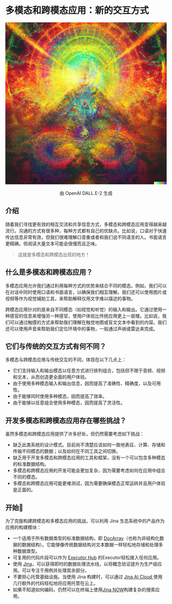 # 多模态和跨模态应用：新的交互方式

![](./img/example.png)

<center>由 OpenAI DALL.E-2 生成</center>

## 介绍

随着我们寻找更有效的相互交流和共享信息方式，多模态和跨模态应用变得越来越流行。沟通的方式有很多种，每种方式都有自己的优缺点。比如说，口语对于快速传达信息非常有效，但我们很难理解口音重或者和我们说不同语言的人。书面语言更精确，但阅读大量文本可能会很慢而且乏味。

> 这就是多模态和跨模态出现的地方！

## 什么是多模态和跨模态应用？

多模态应用允许我们通过利用每种方式的优势来结合不同的模态。例如，我们可以在对话中同时使用口语和书面语言，以确保我们相互理解。我们还可以使用图片或视频等作为视觉辅助工具，来帮助解释仅用文字难以描述的事物。

跨模态应用针对的是来自不同模态（如视觉和听觉）的输入和输出。它通过使用一种感官的信息来增强另一种感官，使用户体验比传统应用更上一层楼。比如说，我们可以通过触摸的方式来帮助我们理解在触觉地图或盲文文本中看到的内容。我们还可以使用声音来帮助我们定位环境中的事物，一般通过声纳或雷达来完成。

## 它们与传统的交互方式有何不同？

多模态与跨模态应用与传统交互的不同，体现在以下几点上：

- 它们支持输入和输出模态以任意方式进行排列组合，包括但不限于音频、视频和文本，从而创造更全面的用户体验。
- 由于使用多种模态输入和输出信息，因而提高了准确性、精确度，以及可用性。
- 由于能够同时使用多种模态，因而提高了效率。
- 由于能够以任意组合使用多种模态，因而提高了灵活性。

## 开发多模态和跨模态应用存在哪些挑战？

虽然多模态和跨模态应用提供了许多好处，但仍然需要考虑如下挑战：

- 缺乏此类系统的设计模式。目前尚不清楚应该如何一致地表征、计算、存储和传输不同模态的数据；以及如何在不同工具之间切换。
- 缺乏用于开发多模态和跨模态应用的工具和框架，没有一个可以包含多种模态的标准数据结构。
- 多模态和跨模态应用的开发可能会更加复杂，因为需要考虑如何在应用中组合不同的模态。
- 多模态和跨模态应用可能更难测试，因为需要确保模态正常运转并且用户体验是正面的。

## 开始🚀

为了克服构建跨模态和多模态应用的挑战，可以利用 Jina 生态系统中的产品作为应用的构建模块：

- 一个适用于所有数据类型的标准数据结构，即 [DocArray](https://docarray.jina.ai/?utm_campaign=vced&utm_source=github&utm_medium=datawhalel)（也称为非结构化数据的数据结构）。它能够像传统数据结构对文本数据一样轻松地存储和处理多种数据类型。
- 可复用的代码片段可以作为 [Executor Hub](https://cloud.jina.ai/executors?utm_campaign=vced&utm_source=github&utm_medium=datawhale) 的Executor轻松接入任何应用。
- 使用 [Jina](https://github.com/jina-ai/jina?utm_campaign=vced&utm_source=github&utm_medium=datawhale)，可以获得即时的数据处理流水线，以将概念验证提升为生产级应用。可以专注于用例并处理其余部分。
- 不要担心托管基础设施。当使用 Jina 构建时，可以通过 [Jina AI Cloud ](https://cloud.jina.ai/?utm_campaign=vced&utm_source=github&utm_medium=datawhale)使用几行额外的代码轻松地将应用托管在云上。
- 如果不知道如何编码，仍然可以在终端上使用[Jina NOW](https://github.com/jina-ai/now?utm_campaign=vced&utm_source=github&utm_medium=datawhale)构建复杂的搜索应用。
